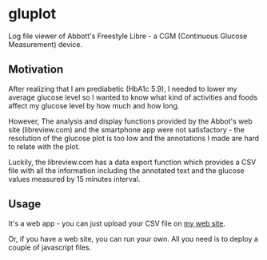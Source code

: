 # gluplot

Log file viewer of Abbott's Freestyle Libre - a CGM (Continuous Glucose Measurement) device.

## Motivation

After realizing that I am prediabetic (HbA1c 5.9), I needed to lower my average glucose level so I wanted to know what kind of activities and foods affect my glucose level by how much and how long.

However, The analysis and display functions provided by the Abbot's web site (libreview.com) and the smartphone app were not satisfactory - the resolution of the glucose plot is too low and the annotations I made are hard to relate with the plot.

Luckily, the libreview.com has a data export function which provides a CSV file with all the information including the annotated text and the glucose values measured by 15 minutes interval.

## Usage

It's a web app - you can just upload your CSV file on [my web site](https://igo.cc/gluplot).

Or, if you have a web site, you can run your own. All you need is to deploy a couple of javascript files.

